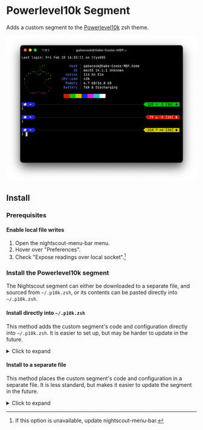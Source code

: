 # Powerlevel10k Segment

Adds a custom segment to the [Powerlevel10k](https://github.com/romkatv/powerlevel10k) zsh theme.

![Demo](./screenshot.webp?raw=true)

## Install

### Prerequisites

#### Enable local file writes
1. Open the nightscout-menu-bar menu.
2. Hover over "Preferences".
3. Check "Expose readings over local socket".[^1]

### Install the Powerlevel10k segment

The Nightscout segment can either be downloaded to a separate file, and sourced from `~/.p10k.zsh`, or its contents can be pasted directly into `~/.p10k.zsh`.

#### Install directly into `~/.p10k.zsh`
This method adds the custom segment's code and configuration directly into `~/.p10k.zsh`. It is easier to set up, but may be harder to update in the future.

<details>
   <summary>Click to expand</summary>

1. Copy the contents of the [segment script](nightscout.zsh).
2. Edit `~/.p10k.zsh`.
3. Search for `p10k reload`.
4. Somewhere before this line, paste the segment file contents.
5. Search for `POWERLEVEL9K_RIGHT_PROMPT_ELEMENTS`.
6. Add `nightscout` somewhere in this array, depending on where you would like the widget to be rendered.
7. Open a new shell, or restart your current shell with `exec zsh`.
8. Nightscout data should be rendered as a right-segment!
</details>

#### Install to a separate file
This method places the custom segment's code and configuration in a separate file. It is less standard, but makes it easier to update the segment in the future.

<details>
   <summary>Click to expand</summary>

1. Download the [segment script](nightscout.zsh) to a local file. This file will be sourced during Powerlevel10k initialization.
   1. For example: `~/.p10k/nightscout.zsh`.
2. Edit `~/.p10k.zsh`.
3. Search for `p10k reload`.
4. Somewhere before this line, source the segment file.
   1. For example: `source ~/.p10k/nightscout.zsh`
5. Search for `POWERLEVEL9K_RIGHT_PROMPT_ELEMENTS`.
6. Add `nightscout` somewhere in this array, depending on where you would like the widget to be rendered.
7. Open a new shell, or restart your current shell with `exec zsh`.
8. Nightscout data should be rendered as a segment!
</details>

[^1]: If this option is unavailable, update nightscout-menu-bar.
